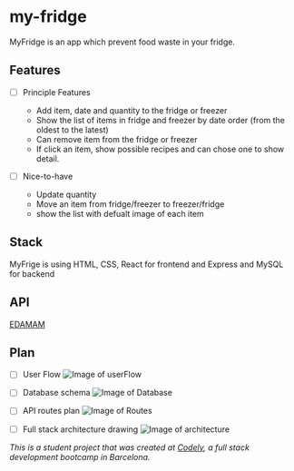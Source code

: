 # my-fridge
MyFridge is an app which prevent food waste in your fridge.

## Features
  - [ ] Principle Features
    - Add item, date and quantity to the fridge or freezer
    - Show the list of items in fridge and freezer by date order (from the oldest to the latest)
    - Can remove item from the fridge or freezer
    - If click an item, show possible recipes and can chose one to show detail.

  - [ ] Nice-to-have
    - Update quantity
    - Move an item from fridge/freezer to freezer/fridge
    - show the list with defualt image of each item

## Stack
MyFrige is using HTML, CSS, React for frontend and Express and MySQL for backend

## API
[EDAMAM](https://developer.edamam.com/edamam-docs-recipe-api)


## Plan
  - [ ] User Flow
   ![Image of userFlow](/desktop/userFlow)
  
  - [ ] Database schema
   ![Image of Database](/desktop/Database)
  
  - [ ] API routes plan
   ![Image of Routes](/desktop/Routes)
  
  - [ ] Full stack architecture drawing
   ![Image of architecture](/desktop/architecture.jpg)



_This is a student project that was created at [Codely](http://codely.tech), a full stack development bootcamp in Barcelona._

